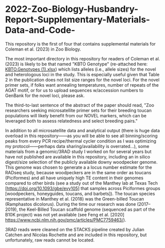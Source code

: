 # 2022-Zoo-Biology-Husbandry-Report-Supplementary-Materials-Data-and-Code-
This repository is the first of four that contains supplemental materials for Coleman et al. (2023) in Zoo Biology.  

The most important directory in this repository for readers of Coleman et al. (2023) is likely to be that named "KBTO Genotype" (re-attached here: [KBTO.Genotypes (1).xlsx](https://github.com/JeffreyColeman/2022-Zoo-Biology-Husbandry-Report-Supplementary-Materials-Data-and-Code-/files/11861106/KBTO.Genotypes.1.xlsx)) which lists  alleles (i.e., allele sizes) for the novel and heterologous loci in the study. This is especially useful given that Table 2 in the publication does not list size ranges for the novel loci. For the novel primer sets, if folks want annealing temperatures, number of repeats of the AGAT motif, or for us to upload sequences w/accession numbers to GenBank for the novel loci, please ask.  

The third-to-last sentence of the abstract of the paper should read, "Zoo researchers seeking microsatellite primer sets for their breeding toucan populations will likely benefit from our NOVEL markers, which can be leveraged both to assess relatedness and select breeding pairs."
 

In addition to all microsatellite data and analytical output (there is huge data overload in this repository——as you will be able to see all binning/scoring peaks from every PCR recipe/thermal cycler condition as I was optimizing my protocol——perhaps data sharing/availability is overrated...), some materials from a genomic/3RAD study I worked on for several years but have not published are available in this repository, including an in silico digest/size selection of the publicly available downy woodpecker genome. This genome was chosen to generate a a locus number estimate for the RADseq study, because woodpeckers are in the same order as toucans (Piciformes) and all have uniquely high TE content in their genomes compared to other birds (see a study out of the Manthey lab at Texas Tech [https://doi.org/10.1093/gbe/evy105] that samples across Piciformes groups [woodpeckers, honeyguides, toucans, and barbets]). The toucan species representative in Manthey et al. (2018) was the Green-billed Toucan (Ramphastos dicolorus). During the time our research was done (2017–2019), the Keel-Billed Toucan scaffold genome (sequenced as part of the B10K project) was not yet available (see Feng et al. [2020] https://www.ncbi.nlm.nih.gov/pmc/articles/PMC7759463/).

3RAD reads were cleaned on the STACKS pipeline created by Julian Catchen and Nicolas Rochette and are included in this repository, but unfortunately, raw reads cannot be located. 
